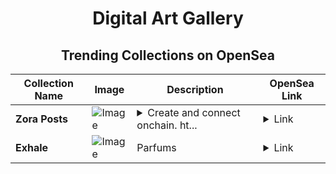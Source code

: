 <div align="center">

# Digital Art Gallery

## Trending Collections on OpenSea

| Collection Name                       | Image                                                                                     | Description                       | OpenSea Link                                                                                          |
|---------------------------------------|-------------------------------------------------------------------------------------------|-----------------------------------|--------------------------------------------------------------------------------------------------------|
| **Zora Posts** | ![Image](https://i.seadn.io/s/raw/files/c8fd9393a0e254cf310314d718b8e053.png?w=500&auto=format?w=200&auto=format) | <details><summary>Create and connect onchain. ht...</summary>Create and connect onchain. https://zora.co</details> | <details><summary>Link</summary>[Zora Posts](https://opensea.io/collection/zora-posts-5383)</details> |
| **Exhale** | ![Image](https://i.seadn.io/s/raw/files/02784991e46fa61c4e9373d79048e81a.png?w=500&auto=format?w=200&auto=format) | Parfums | <details><summary>Link</summary>[Exhale](https://opensea.io/collection/exhale-4)</details> |

</div>